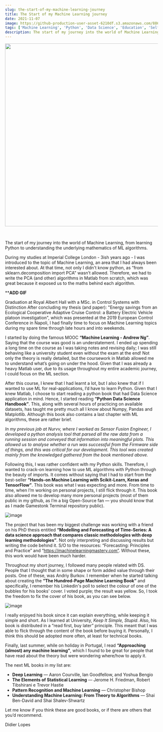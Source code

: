 ```yaml
---
slug: the-start-of-my-machine-learning-journey
title: The Start of my Machine Learning journey
date: 2021-11-07
image: https://github-production-user-asset-6210df.s3.amazonaws.com/88618738/280497284-2322ff06-a803-458c-9402-6c8ed5cdde27.png
tags: ['Machine Learning', 'Python', 'Data Science', 'Education', 'Self-Learning']
description: The start of my journey into the world of Machine Learning, from learning Python to understanding the underlying mathematics of ML algorithms.
---
```


<p align="center">
    <img width="600" src="https://github-production-user-asset-6210df.s3.amazonaws.com/88618738/280497284-2322ff06-a803-458c-9402-6c8ed5cdde27.png"/>
</p>

<br />

The start of my journey into the world of Machine Learning, from learning Python to understanding the underlying mathematics of ML algorithms.

<!-- truncate -->

<div style={{borderTop: '1px solid #21af90', margin: '1.5em 0'}} />

During my studies at Imperial College London - 3ish years ago - I was introduced to the topic of Machine Learning, an area that I had always been interested about. At that time, not only I didn't know python, as “from sklearn.decomposition import PCA" wasn’t allowed. Therefore, we had to write the PCA (and other) algorithms in Matlab from scratch, which was great because it exposed us to the maths behind each algorithm.

****ADD GIF**

Graduation at Royal Albert Hall with a MSc. in Control Systems with Distinction
After concluding my thesis (and paper): "Energy savings from an Ecological Cooperative Adaptive Cruise Control: a Battery Electric Vehicle platoon investigation", which was presented at the 2019 European Control Conference in Napoli, I had finally time to focus on Machine Learning topics during my spare time through late hours and into weekends.

I started by doing the famous MOOC **“Machine Learning - Andrew Ng”**. Saying that the course was good is an understatement. I ended up spending a long time on the course as I was taking notes and revising daily; I was still behaving like a university student even without the exam at the end! Not only the theory is really detailed, but the coursework in Matlab allowed me to understand what’s going on under the hood. Given that I was already a heavy Matlab user, due to its usage throughout my entire academic journey, I could focus on the ML section.

After this course, I knew that I had learnt a lot, but I also knew that if I wanted to use ML for real-applications, I’d have to learn Python. Given that I knew Matlab, I choose to start reading a python book that had Data Science application in mind. Hence, I started reading **“Python Data Science Handbook”**. This, along with several hours of practicing on available datasets, has taught me pretty much all I know about Numpy, Pandas and Matplotlib. Although this book also contains a last chapter with ML algorithms, these are rather brief.

_In my previous job at Nurvv, where I worked as Sensor Fusion Engineer, I developed a python analysis tool that parsed all the raw data from a running session and conveyed that information into meaningful plots. This allowed us to analyse whether a run was successful from the Firmware side of things, and this was critical for our development. This tool was created mainly from the knowledged gathered from the book mentioned above._

Following this, I was rather confident with my Python skills. Therefore, I wanted to crack-on learning how to use ML algorithms with Python through the beauty of imports. It comes without saying that I had to start from the best-seller **“Hands-on Machine Learning with Scikit-Learn, Keras and TensorFlow”**. This book was what I was expecting and more. From time to time, when I’m working on personal projects, I still flick through it. This book also allowed me to develop many more personal projects (most of them public in my github, as I’m a big Open-Source fan — you should know that as I made Gamestonk Terminal repository public).

![image](https://github.com/Meg1211/my-website/assets/88618738/67fd7bfc-74f2-4b96-8183-f899428da63f)

The project that has been my biggest challenge was working with a friend on his PhD thesis entitled **“Modelling and Forecasting of Time-Series: A data science approach that compares classic methodologies with deep learning methodologies”**. Not only interpreting and discussing results but writing the code behind it. S/O to the resources: “Forecasting: Principles and Practice” and “https://machinelearningmastery.com”. Without these, this work would have been much harder.

Throughout my short journey, I followed many people related with DS. People that I thought that in some shape or form added value through their posts. One of these, was Andriy Burkov. I remember when he started talking about creating the **“The Hundred-Page Machine Learning Book”** and specifically, I remember his Linkedin's poll to select the colour of one of the bubbles for his books' cover. I voted purple; the result was yellow. So, I took the freedom to fix the cover of his book, as you can see below.

![image](https://github.com/Meg1211/my-website/assets/88618738/2322ff06-a803-458c-9402-6c8ed5cdde27)

I really enjoyed his book since it can explain everything, while keeping it simple and short. As I learned at University, _Keep It Simple, Stupid_. Also, his book is distributed in a “read first, buy later” principle. This meant that I was able to flick through the content of the book before buying it. Personally, I think this should be adopted more often, at least for technical books.

Finally, last summer, while on holiday in Portugal, I read **“Approaching (almost) any machine learning”**, which I found to be great for people that have read about the theory but were wondering where/how to apply it.

The next ML books in my list are:
- **Deep Learning** — Aaron Courville, Ian Goodfellow, and Yoshua Bengio
- **The Elements of Statistical Learning** — Jerome H. Friedman, Robert Tibshirani e Trevor Hastie
- **Pattern Recognition and Machine Learning** — Christopher Bishop
- **Understanding Machine Learning: From Theory to Algorithms** — Shai Ben-David and Shai Shalev-Shwartz

Let me know if you think these are good books, or if there are others that you’d recommend.

Didier Lopes
